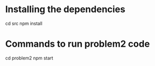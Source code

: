 # Installing the dependencies #
cd src
npm install

# Commands to run problem2 code #
cd problem2
npm start
